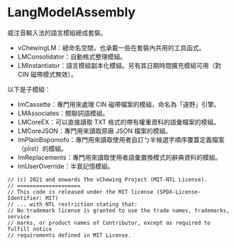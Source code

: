 # LangModelAssembly

威注音輸入法的語言模組總成套裝。

- vChewingLM：總命名空間，也承載一些在套裝內共用的工具函式。
- LMConsolidator：自動格式整理模組。
- LMInstantiator：語言模組副本化模組。另有其日期時間擴充模組可用（對 CIN 磁帶模式無效）。

以下是子模組：

- lmCassette：專門用來處理 CIN 磁帶檔案的模組，命名為「遠野」引擎。
- LMAssociates：關聯詞語模組。
- LMCoreEX：可以直接讀取 TXT 格式的帶有權重資料的語彙檔案的模組。
- LMCoreJSON：專門用來讀取原廠 JSON 檔案的模組。
- lmPlainBopomofo：專門用來讀取使用者自訂ㄅ半候選字順序覆蓋定義檔案（plist）的模組。
- lmReplacements：專門用來讀取使用者語彙置換模式的辭典資料的模組。
- lmUserOverride：半衰記憶模組。

```
// (c) 2021 and onwards The vChewing Project (MIT-NTL License).
// ====================
// This code is released under the MIT license (SPDX-License-Identifier: MIT)
// ... with NTL restriction stating that:
// No trademark license is granted to use the trade names, trademarks, service
// marks, or product names of Contributor, except as required to fulfill notice
// requirements defined in MIT License.
```
